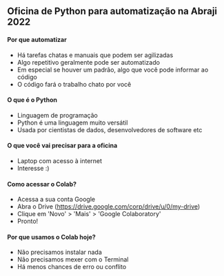 ## Oficina de Python para automatização na Abraji 2022

#### Por que automatizar
- Há tarefas chatas e manuais que podem ser agilizadas      
- Algo repetitivo geralmente pode ser automatizado
- Em especial se houver um padrão, algo que você pode informar ao código      
- O código fará o trabalho chato por você     

#### O que é o Python
- Linguagem de programação      
- Python é uma linguagem muito versátil       
- Usada por cientistas de dados, desenvolvedores de software etc

#### O que você vai precisar para a oficina      
- Laptop com acesso à internet          
- Interesse :)       

#### Como acessar o Colab?
- Acessa a sua conta Google           
- Abra o Drive (https://drive.google.com/corp/drive/u/0/my-drive)     
- Clique em 'Novo' > 'Mais' > 'Google Colaboratory'       
- Pronto!       

#### Por que usamos o Colab hoje?       
- Não precisamos instalar nada        
- Não precisamos mexer com o Terminal         
- Há menos chances de erro ou conflito        

